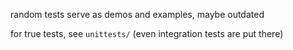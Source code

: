 random tests serve as demos and examples, maybe outdated

for true tests, see `unittests/` (even integration tests are put there)